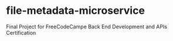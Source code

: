 # file-metadata-microservice
Final Project for FreeCodeCampe Back End Development and APIs Certification
